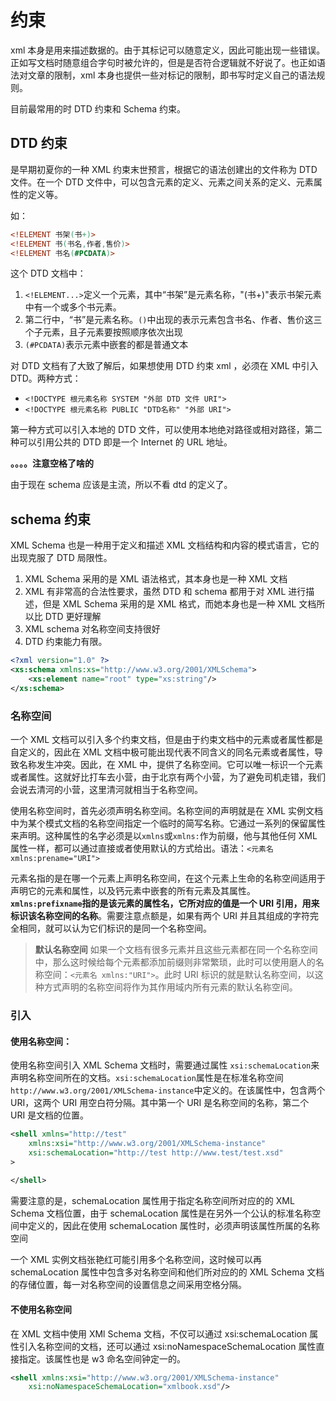 # 约束

xml 本身是用来描述数据的。由于其标记可以随意定义，因此可能出现一些错误。正如写文档时随意组合字句时被允许的，但是是否符合逻辑就不好说了。也正如语法对文章的限制，xml 本身也提供一些对标记的限制，即书写时定义自己的语法规则。

目前最常用的时 DTD 约束和 Schema 约束。

## DTD 约束

是早期初夏你的一种 XML 约束末世预言，根据它的语法创建出的文件称为 DTD 文件。在一个 DTD 文件中，可以包含元素的定义、元素之间关系的定义、元素属性的定义等。

如：
```dtd
<!ELEMENT 书架(书+)>
<!ELEMENT 书(书名,作者,售价)>
<!ELEMENT 书名(#PCDATA)>
```
这个 DTD 文档中：
1. `<!ELEMENT...>`定义一个元素，其中“书架”是元素名称，"(书+)"表示书架元素中有一个或多个书元素。
2. 第二行中，“书”是元素名称。`()`中出现的表示元素包含书名、作者、售价这三个子元素，且子元素要按照顺序依次出现
3. `(#PCDATA)`表示元素中嵌套的都是普通文本

对 DTD 文档有了大致了解后，如果想使用 DTD 约束 xml ，必须在 XML 中引入 DTD。两种方式：
- `<!DOCTYPE 根元素名称 SYSTEM "外部 DTD 文件 URI">`
- `<!DOCTYPE 根元素名称 PUBLIC "DTD名称" "外部 URI">`

第一种方式可以引入本地的 DTD 文件，可以使用本地绝对路径或相对路径，第二种可以引用公共的 DTD 即是一个 Internet 的 URL 地址。

**。。。。注意空格了啥的**

由于现在 schema 应该是主流，所以不看 dtd 的定义了。

## schema 约束

XML Schema 也是一种用于定义和描述 XML 文档结构和内容的模式语言，它的出现克服了 DTD 局限性。
1. XML Schema 采用的是 XML 语法格式，其本身也是一种 XML 文档
2. XML 有非常高的合法性要求，虽然 DTD 和 schema 都用于对 XML 进行描述，但是 XML Schema 采用的是 XML 格式，而她本身也是一种 XML 文档所以比 DTD 更好理解
3. XML schema 对名称空间支持很好
4. DTD 约束能力有限。

```xml
<?xml version="1.0" ?>
<xs:schema xmlns:xs="http://www.w3.org/2001/XMLSchema">
    <xs:element name="root" type="xs:string"/>
</xs:schema>
```

### 名称空间

一个 XML 文档可以引入多个约束文档，但是由于约束文档中的元素或者属性都是自定义的，因此在 XML 文档中极可能出现代表不同含义的同名元素或者属性，导致名称发生冲突。因此，在 XML 中，提供了名称空间。它可以唯一标识一个元素或者属性。这就好比打车去小营，由于北京有两个小营，为了避免司机走错，我们会说去清河的小营，这里清河就相当于名称空间。

使用名称空间时，首先必须声明名称空间。名称空间的声明就是在 XML 实例文档中为某个模式文档的名称空间指定一个临时的简写名称。它通过一系列的保留属性来声明。这种属性的名字必须是以`xmlns`或`xmlns:`作为前缀，他与其他任何 XML 属性一样，都可以通过直接或者使用默认的方式给出。语法：`<元素名 xmlns:prename="URI">`

元素名指的是在哪一个元素上声明名称空间，在这个元素上生命的名称空间适用于声明它的元素和属性，以及钙元素中嵌套的所有元素及其属性。**`xmlns:prefixname`指的是该元素的属性名，它所对应的值是一个 URI 引用，用来标识该名称空间的名称**。需要注意点额是，如果有两个 URI 并且其组成的字符完全相同，就可以认为它们标识的是同一个名称空间。


> **默认名称空间**  如果一个文档有很多元素并且这些元素都在同一个名称空间中，那么这时候给每个元素都添加前缀则非常繁琐，此时可以使用磨人的名称空间：`<元素名 xmlns:"URI">`。此时 URI 标识的就是默认名称空间，以这种方式声明的名称空间将作为其作用域内所有元素的默认名称空间。

### 引入

#### 使用名称空间：

使用名称空间引入 XML Schema 文档时，需要通过属性 `xsi:schemaLocation`来声明名称空间所在的文档。`xsi:schemaLocation`属性是在标准名称空间`http://www.w3.org/2001/XMLSchema-instance`中定义的。在该属性中，包含两个 URI，这两个 URI 用空白符分隔。其中第一个 URI 是名称空间的名称，第二个 URI 是文档的位置。

```xml
<shell xmlns="http://test"
    xmlns:xsi="http://www.w3.org/2001/XMLSchema-instance"
    xsi:schemaLocation="http://test http://www.test/test.xsd"
>
    
</shell>
```
需要注意的是，schemaLocation 属性用于指定名称空间所对应的的 XML Schema 文档位置，由于 schemaLocation 属性是在另外一个公认的标准名称空间中定义的，因此在使用 schemaLocation 属性时，必须声明该属性所属的名称空间

一个 XML 实例文档张艳红可能引用多个名称空间，这时候可以再 schemaLocation 属性中包含多对名称空间和他们所对应的的 XML Schema 文档的存储位置，每一对名称空间的设置信息之间采用空格分隔。

#### 不使用名称空间

在 XML 文档中使用 XMl Schema 文档，不仅可以通过 xsi:schemaLocation 属性引入名称空间的文档，还可以通过 xsi:noNamespaceSchemaLocation 属性直接指定。该属性也是 w3 命名空间钟定一的。

```xml
<shell xmlns:xsi="http://www.w3.org/2001/XMLSchema-instance"
    xsi:noNamespaceSchemaLocation="xmlbook.xsd"/>
```